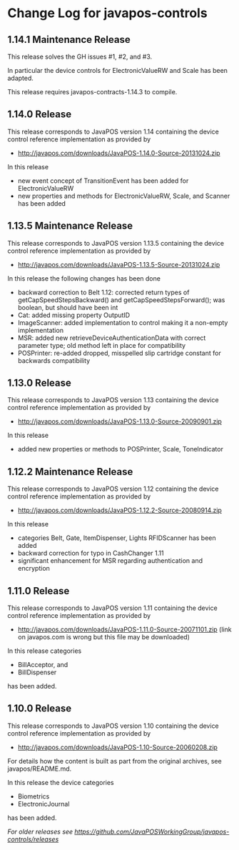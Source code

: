 # Change Log for javapos-controls

## 1.14.1 Maintenance Release

This release solves the GH issues #1, #2, and #3.

In particular the device controls for ElectronicValueRW and Scale has been adapted.

This release requires javapos-contracts-1.14.3 to compile.

## 1.14.0 Release

This release corresponds to JavaPOS version 1.14 containing the device control reference implementation as provided by

- http://javapos.com/downloads/JavaPOS-1.14.0-Source-20131024.zip

In this release

- new event concept of TransitionEvent has been added for ElectronicValueRW
- new properties and methods for ElectronicValueRW, Scale, and Scanner has been added

## 1.13.5 Maintenance Release

This release corresponds to JavaPOS version 1.13.5 containing the device control reference implementation as provided by

- http://javapos.com/downloads/JavaPOS-1.13.5-Source-20131024.zip

In this release the following changes has been done

- backward correction to Belt 1.12: corrected return types of getCapSpeedStepsBackward() and getCapSpeedStepsForward(); was boolean, but should have been int
- Cat: added missing property OutputID
- ImageScanner: added implementation to control making it a non-empty implementation
- MSR: added new retrieveDeviceAuthenticationData with correct parameter type; old method left in place for compatibility
- POSPrinter: re-added dropped, misspelled slip cartridge constant for backwards compatibility

## 1.13.0 Release

This release corresponds to JavaPOS version 1.13 containing the device control reference implementation as provided by

- http://javapos.com/downloads/JavaPOS-1.13.0-Source-20090901.zip

In this release

- added new properties or methods to POSPrinter, Scale, ToneIndicator


## 1.12.2 Maintenance Release

This release corresponds to JavaPOS version 1.12 containing the device control reference implementation as provided by

- http://javapos.com/downloads/JavaPOS-1.12.2-Source-20080914.zip

In this release

- categories Belt, Gate, ItemDispenser, Lights RFIDScanner has been added
- backward correction for typo in CashChanger 1.11
- significant enhancement for MSR regarding authentication and encryption

## 1.11.0 Release

This release corresponds to JavaPOS version 1.11 containing the device control reference implementation as provided by

- http://javapos.com/downloads/JavaPOS-1.11.0-Source-20071101.zip (link on javapos.com is wrong but this file may be downloaded)

In this release categories

- BillAcceptor, and
- BillDispenser

has been added.

## 1.10.0 Release

This release corresponds to JavaPOS version 1.10 containing the device control reference implementation as provided by

- http://javapos.com/downloads/JavaPOS-1.10-Source-20060208.zip

For details how the content is built as part from the original archives, see javapos/README.md.

In this release the device categories

- Biometrics
- ElectronicJournal

has been added.

*For older releases see https://github.com/JavaPOSWorkingGroup/javapos-controls/releases*